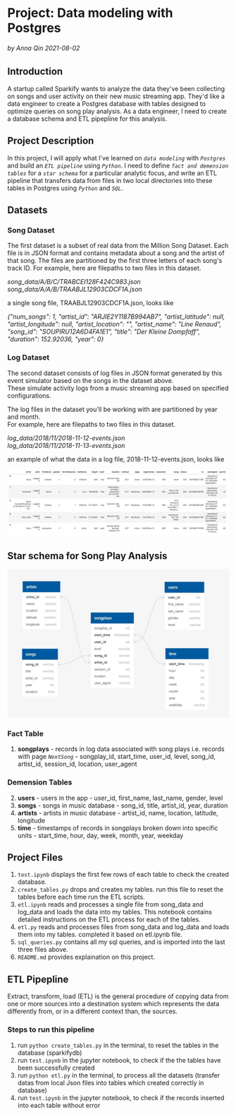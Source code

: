 
# Project: Data modeling with Postgres

###### by Anna Qin 2021-08-02

## Introduction

A startup called Sparkify wants to analyze the data they've been collecting on songs and user activity on their new music streaming app. 
They'd like a data engineer to create a Postgres database with tables designed to optimize queries on song play analysis.
As a data engineer, I need to create a database schema and ETL pipepline for this analysis.

## Project Description

In this project, I will apply what I've learned on *`data modeling`* with *`Postgres`* and build an *`ETL pipeline`* using *`Python`*. 
I need to define *`fact and demension tables`* for a *`star schema`* for a particular analytic focus, and write an ETL pipeline that 
transfers data from files in two local directories into these tables in Postgres using *`Python`* and *`SQL`*.

## Datasets

### Song Dataset

The first dataset is a subset of real data from the Million Song Dataset. Each file is in JSON format and contains metadata about a song 
and the artist of that song. The files are partitioned by the first three letters of each song's track ID. For example, here are 
filepaths to two files in this dataset. 

*song_data/A/B/C/TRABCEI128F424C983.json*   
*song_data/A/A/B/TRAABJL12903CDCF1A.json*

a single song file, TRAABJL12903CDCF1A.json, looks like 

*{"num_songs": 1, "artist_id": "ARJIE2Y1187B994AB7", "artist_latitude": null, "artist_longitude": null, "artist_location": "", "artist_name": "Line Renaud", "song_id": "SOUPIRU12A6D4FA1E1", "title": "Der Kleine Dompfaff", "duration": 152.92036, "year": 0}*

### Log Dataset
The second dataset consists of log files in JSON format generated by this event simulator based on the songs in the dataset above.   
These simulate activity logs from a music streaming app based on specified configurations.

The log files in the dataset you'll be working with are partitioned by year and month.  
For example, here are filepaths to two files in this dataset.   

*log_data/2018/11/2018-11-12-events.json*  
*log_data/2018/11/2018-11-13-events.json*

an example of what the data in a log file, 2018-11-12-events.json, looks like   

![a log file](assets/log-data.png)

## Star schema for Song Play Analysis

![starSchema file](assets/starSchema.jpg)

### Fact Table

1. **songplays** - records in log data associated with song plays i.e. records with page *`NextSong`*
                 - songplay_id, start_time, user_id, level, song_id, artist_id, session_id, location, user_agent

### Demension Tables

2. **users** - users in the app
             - user_id, first_name, last_name, gender, level
3. **songs** - songs in music database
             - song_id, title, artist_id, year, duration
4. **artists** - artists in music database
               - artist_id, name, location, latitude, longitude
5. **time** - timestamps of records in songplays broken down into specific units
            - start_time, hour, day, week, month, year, weekday

## Project Files

1. ``test.ipynb`` displays the first few rows of each table to check the created database.
2. ``create_tables.py`` drops and creates my tables. run this file to reset the tables before each time run the ETL scripts.
3. ``etl.ipynb`` reads and processes a single file from song_data and log_data and loads the data into my tables. This notebook contains detailed instructions on the ETL process for each of the tables.
4. ``etl.py`` reads and processes files from song_data and log_data and loads them into my tables. completed it based on etl.ipynb file.
5. ``sql_queries.py`` contains all my sql queries, and is imported into the last three files above.
6. ``README.md`` provides explaination on this project.


## ETL Pipepline

Extract, transform, load (ETL) is the general procedure of copying data from one or more sources into a destination system which represents the data differently from, or in a different context than, the sources.

### Steps to run this pipeline
1. run ``python create_tables.py`` in the terminal, to reset the tables in the database (sparkifydb)
2. run ``test.ipynb`` in the jupyter notebook, to check if the the tables have been successfully created
3. run ``python etl.py`` in the terminal, to process all the datasets (transfer datas from local Json files into tables which created correctly in database)
4. run ``test.ipynb`` in the jupyter notebook, to check if the records inserted into each table without error


